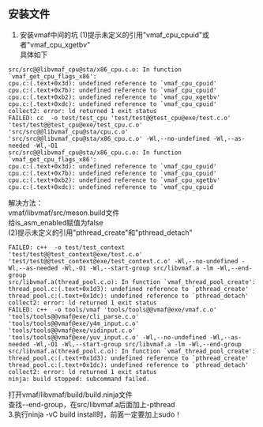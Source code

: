 安装文件
-----
1. 安装vmaf中间的坑
(1)提示未定义的引用"vmaf_cpu_cpuid"或者"vmaf_cpu_xgetbv" <br />
具体如下<br />
```
src/src@@libvmaf_cpu@sta/x86_cpu.c.o: In function `vmaf_get_cpu_flags_x86':
cpu.c:(.text+0x3d): undefined reference to `vmaf_cpu_cpuid'
cpu.c:(.text+0x7b): undefined reference to `vmaf_cpu_cpuid'
cpu.c:(.text+0xb2): undefined reference to `vmaf_cpu_xgetbv'
cpu.c:(.text+0xdc): undefined reference to `vmaf_cpu_cpuid'
collect2: error: ld returned 1 exit status
FAILED: cc  -o test/test_cpu 'test/test@@test_cpu@exe/test.c.o' 'test/test@@test_cpu@exe/test_cpu.c.o' 'src/src@@libvmaf_cpu@sta/cpu.c.o' 'src/src@@libvmaf_cpu@sta/x86_cpu.c.o' -Wl,--no-undefined -Wl,--as-needed -Wl,-O1  
src/src@@libvmaf_cpu@sta/x86_cpu.c.o: In function `vmaf_get_cpu_flags_x86':
cpu.c:(.text+0x3d): undefined reference to `vmaf_cpu_cpuid'
cpu.c:(.text+0x7b): undefined reference to `vmaf_cpu_cpuid'
cpu.c:(.text+0xb2): undefined reference to `vmaf_cpu_xgetbv'
cpu.c:(.text+0xdc): undefined reference to `vmaf_cpu_cpuid
```
解决方法：<br />
vmaf/libvmaf/src/meson.build文件<br />
给is_asm_enabled赋值为false <br />
(2)提示未定义的引用"pthread_create"和"pthread_detach"
```
FAILED: c++  -o test/test_context 'test/test@@test_context@exe/test.c.o' 'test/test@@test_context@exe/test_context.c.o' -Wl,--no-undefined -Wl,--as-needed -Wl,-O1 -Wl,--start-group src/libvmaf.a -lm -Wl,--end-group  
src/libvmaf.a(thread_pool.c.o): In function `vmaf_thread_pool_create':
thread_pool.c:(.text+0x1d3): undefined reference to `pthread_create'
thread_pool.c:(.text+0x1dc): undefined reference to `pthread_detach'
collect2: error: ld returned 1 exit status
FAILED: c++  -o tools/vmaf 'tools/tools@@vmaf@exe/vmaf.c.o' 'tools/tools@@vmaf@exe/cli_parse.c.o' 'tools/tools@@vmaf@exe/y4m_input.c.o' 'tools/tools@@vmaf@exe/vidinput.c.o' 'tools/tools@@vmaf@exe/yuv_input.c.o' -Wl,--no-undefined -Wl,--as-needed -Wl,-O1 -Wl,--start-group src/libvmaf.a -lm -Wl,--end-group  
src/libvmaf.a(thread_pool.c.o): In function `vmaf_thread_pool_create':
thread_pool.c:(.text+0x1d3): undefined reference to `pthread_create'
thread_pool.c:(.text+0x1dc): undefined reference to `pthread_detach'
collect2: error: ld returned 1 exit status
ninja: build stopped: subcommand failed.
```
打开vmaf/libvmaf/build/build.ninja文件<br />
查找--end-group，在src/libvmaf.a后面加上-pthread<br />
3.执行ninja -vC build install时，前面一定要加上sudo！
